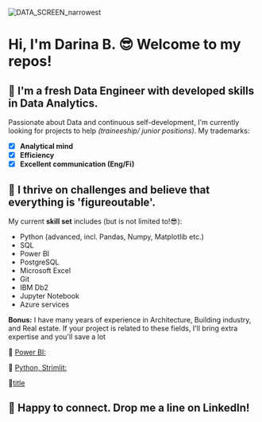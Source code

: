 ![DATA_SCREEN_narrowest](https://github.com/user-attachments/assets/3737f97f-73fa-47e0-b196-6daf96890da7)
# Hi, I'm Darina B. 😎 Welcome to my repos!
## 🤖 I'm a fresh **Data Engineer** with developed skills in **Data Analytics**.

Passionate about Data and continuous self-development, I'm currently looking for projects to help *(traineeship/ junior positions)*.
My trademarks: 
- [x] **Analytical mind**                                 
- [x] **Efficiency**
- [x] **Excellent communication (Eng/Fi)**
  
## 🤖 I thrive on challenges and believe that everything is 'figureoutable'.
My current **skill set** includes (but is not limited to!😎):
- Python (advanced, incl. Pandas, Numpy, Matplotlib etc.)
- SQL
- Power BI
- PostgreSQL
- Microsoft Excel
- Git
- IBM Db2
- Jupyter Notebook
- Azure services

**Bonus:** I have many years of experience in Architecture, Building industry, and Real estate.
If your project is related to these fields, I'll bring extra expertise and you'll save a lot

🔗 [Power BI:](https://www.example.com)

🔗 [Python, Strimlit:](https://www.example.com)

🔗[title](https://www.example.com)
## 🤖 Happy to connect. Drop me a line on LinkedIn!
